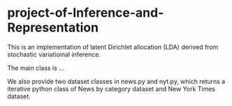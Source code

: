 # project-of-Inference-and-Representation

This is an implementation of latent Dirichlet allocation (LDA) derived from stochastic variatioinal inference. 

The main class is ...

We also provide two dataset classes in news.py and nyt.py, which returns a iterative python class of News by category dataset and New York Times dataset.
